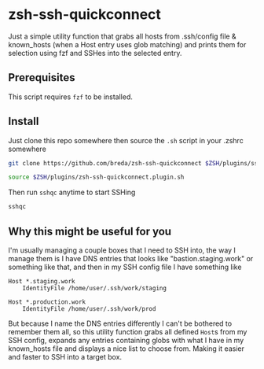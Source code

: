 # zsh-ssh-quickconnect

Just a simple utility function that grabs all hosts from .ssh/config file & known_hosts (when a Host entry uses glob matching)
and prints them for selection using fzf and SSHes into the selected entry.

## Prerequisites

This script requires `fzf` to be installed.

## Install
Just clone this repo somewhere then source the `.sh` script in your .zshrc somewhere

```bash
git clone https://github.com/breda/zsh-ssh-quickconnect $ZSH/plugins/ssh-quick-connect
```

```bash
source $ZSH/plugins/zsh-ssh-quickconnect.plugin.sh
```

Then run `sshqc` anytime to start SSHing

```bash
sshqc
```

## Why this might be useful for you
I'm usually managing a couple boxes that I need to SSH into, the way I manage them is I have DNS entries that looks like "bastion.staging.work"
 or something like that, and then in my SSH config file I have something like

```
Host *.staging.work
    IdentityFile /home/user/.ssh/work/staging

Host *.production.work
    IdentityFile /home/user/.ssh/work/prod
```

But because I name the DNS entries differently I can't be bothered to remember them all, so this utility function grabs all defined `Host`s from my SSH config,
expands any entries containing globs with what I have in my known_hosts file and displays a nice list to choose from. Making it easier and faster to SSH into a target box.
